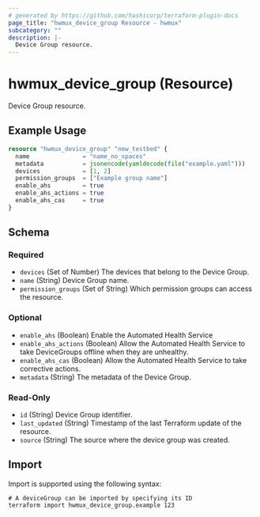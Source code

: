 ```yaml
---
# generated by https://github.com/hashicorp/terraform-plugin-docs
page_title: "hwmux_device_group Resource - hwmux"
subcategory: ""
description: |-
  Device Group resource.
---
```


# hwmux_device_group (Resource)

Device Group resource.

## Example Usage

```terraform
resource "hwmux_device_group" "new_testbed" {
  name               = "name_no_spaces"
  metadata           = jsonencode(yamldecode(file("example.yaml")))
  devices            = [1, 2]
  permission_groups  = ["Example group name"]
  enable_ahs         = true
  enable_ahs_actions = true
  enable_ahs_cas     = true
}
```

<!-- schema generated by tfplugindocs -->
## Schema

### Required

- `devices` (Set of Number) The devices that belong to the Device Group.
- `name` (String) Device Group name.
- `permission_groups` (Set of String) Which permission groups can access the resource.

### Optional

- `enable_ahs` (Boolean) Enable the Automated Health Service
- `enable_ahs_actions` (Boolean) Allow the Automated Health Service to take DeviceGroups offline when they are unhealthy.
- `enable_ahs_cas` (Boolean) Allow the Automated Health Service to take corrective actions.
- `metadata` (String) The metadata of the Device Group.

### Read-Only

- `id` (String) Device Group identifier.
- `last_updated` (String) Timestamp of the last Terraform update of the resource.
- `source` (String) The source where the device group was created.

## Import

Import is supported using the following syntax:

```shell
# A deviceGroup can be imported by specifying its ID
terraform import hwmux_device_group.example 123
```
